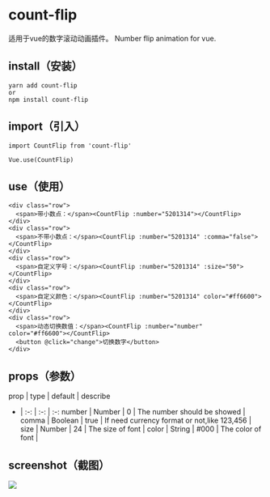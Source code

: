 # count-flip
适用于vue的数字滚动动画插件。
Number flip animation for vue.
## install（安装）

```
yarn add count-flip
or
npm install count-flip
```

## import（引入）
```
import CountFlip from 'count-flip'

Vue.use(CountFlip)
```

## use（使用）
```
<div class="row">
  <span>带小数点：</span><CountFlip :number="5201314"></CountFlip>
</div>
<div class="row">
  <span>不带小数点：</span><CountFlip :number="5201314" :comma="false"></CountFlip>
</div>
<div class="row">
  <span>自定义字号：</span><CountFlip :number="5201314" :size="50"></CountFlip>
</div>
<div class="row">
  <span>自定义颜色：</span><CountFlip :number="5201314" color="#ff6600"></CountFlip>
</div>
<div class="row">
  <span>动态切换数值：</span><CountFlip :number="number" color="#ff6600"></CountFlip>
  <button @click="change">切换数字</button>
</div>
```

## props（参数）
prop | type | default | describe
- | :-: | :-: | :-: 
number | Number | 0 | The number should be showed | 
comma | Boolean | true | If need currency format or not,like 123,456 | 
size | Number | 24 | The size of font | 
color | String | #000 | The color of font | 

## screenshot（截图）
![](https://xiaobaozi-1252810292.cos.ap-chengdu.myqcloud.com/count-flip.gif)
